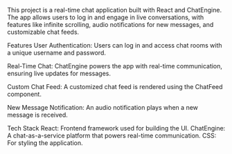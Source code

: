 This project is a real-time chat application built with React and ChatEngine. The app allows users to log in and engage in live conversations, with features like infinite scrolling, audio notifications for new messages, and customizable chat feeds.

Features
User Authentication: Users can log in and access chat rooms with a unique username and password.

Real-Time Chat: ChatEngine powers the app with real-time communication, ensuring live updates for messages.

Custom Chat Feed: A customized chat feed is rendered using the ChatFeed component.

New Message Notification: An audio notification plays when a new message is received.

Tech Stack
React: Frontend framework used for building the UI.
ChatEngine: A chat-as-a-service platform that powers real-time communication.
CSS: For styling the application.
